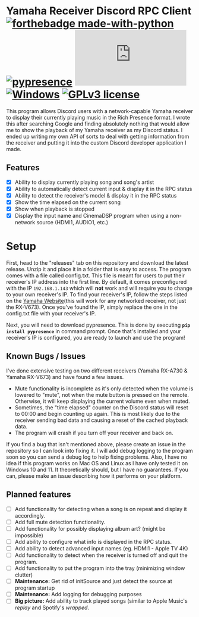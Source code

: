 ﻿# Yamaha Receiver Discord RPC Client [![forthebadge made-with-python](http://ForTheBadge.com/images/badges/made-with-python.svg)](https://www.python.org/) [![pypresence](https://img.shields.io/badge/using-pypresence-00bb88.svg?style=for-the-badge&logo=discord&logoWidth=20)](https://github.com/qwertyquerty/pypresence) [![Latest release](https://badgen.net/github/release/Naereen/Strapdown.js)](https://github.com/8bit-coder/Yamaha-Receiver-Discord-RPC/releases)  [![Windows](https://svgshare.com/i/ZhY.svg)](https://svgshare.com/i/ZhY.svg) [![GPLv3 license](https://img.shields.io/badge/License-GPLv3-blue.svg)](http://perso.crans.org/besson/LICENSE.html)

This program allows Discord users with a network-capable Yamaha receiver to display their currently playing music in the Rich Presence format. I wrote this after searching Google and finding absolutely nothing that would allow me to show the playback of my Yamaha receiver as my Discord status. I ended up writing my own API of sorts to deal with getting information from the receiver and putting it into the custom Discord developer application I made.

##  Features

 - [x] Ability to display currently playing song and song's artist
 - [x] Ability to automatically detect current input & display it in the
       RPC status
 - [x] Ability to detect the receiver's model & display it in the RPC
       status
 - [x] Show the time elapsed on the current song
 - [x] Show when playback is stopped
 - [x] Display the input name and CinemaDSP program when using a
       non-network source (HDMI1, AUDIO1, etc.)

# Setup
First, head to the "releases" tab on this repository and download the latest release. Unzip it and place it in a folder that is easy to access. The program comes with a file called config.txt. This file is meant for users to put their receiver's IP address into the first line. By default, it comes preconfigured with the IP `192.168.1.143` which will **not** work and will require you to change to your own receiver's IP. To find your receiver's IP, follow the steps listed on the [Yamaha Website](https://faq.yamaha.com/usa/s/article/U0007526)(this will work for any networked receiver, not just the RX-V673). Once you've found the IP, simply replace the one in the config.txt file with your receiver's IP. 

Next, you will need to download pypresence. This is done by executing **`pip install pypresence`** in command prompt. Once that's installed and your receiver's IP is configured, you are ready to launch and use the program!

## Known Bugs / Issues
I've done extensive testing on two different receivers (Yamaha RX-A730 & Yamaha RX-V673) and have found a few issues. 

 - Mute functionality is incomplete as it's only detected when the volume is lowered to "mute", not when the mute button is pressed on the remote. Otherwise, it will keep displaying the current volume even when muted.
 - Sometimes, the "time elapsed" counter on the Discord status will reset to 00:00 and begin counting up again. This is most likely due to the receiver sending bad data and causing a reset of the cached playback data.
 - The program will crash if you turn off your receiver and back on.

If you find a bug that isn't mentioned above, please create an issue in the repository so I can look into fixing it. I will add debug logging to the program soon so you can send a debug log to help fixing problems. Also, I have no idea if this program works on Mac OS and Linux as I have only tested it on Windows 10 and 11. It theoretically should, but I have no guarantees. If you can, please make an issue describing how it performs on your platform.

## Planned features

 - [ ] Add functionality for detecting when a song is on repeat and display it accordingly.
 - [ ] Add full mute detection functionality.
 - [ ] Add functionality for possibly displaying album art? (might be impossible)
 - [ ] Add ability to configure what info is displayed in the RPC status.
 - [ ] Add ability to detect advanced input names (eg. HDMI1 - Apple TV 4K)
 - [ ] Add functionality to detect when the receiver is turned off and quit the program.
 - [ ] Add functionality to put the program into the tray (minimizing window clutter)
 - [ ] **Maintenance:**  Get rid of initSource and just detect the source at program startup
 - [ ] **Maintenance:** Add logging for debugging purposes
 - [ ] **Big picture:** Add ability to track played songs (similar to Apple Music's *replay* and Spotify's *wrapped*.
